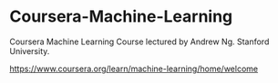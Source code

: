 # Coursera-Machine-Learning
Coursera Machine Learning Course lectured by Andrew Ng. Stanford University.

https://www.coursera.org/learn/machine-learning/home/welcome
